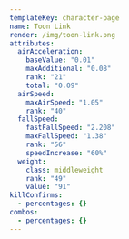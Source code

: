 ```yaml
---
templateKey: character-page
name: Toon Link
render: /img/toon-link.png
attributes:
  airAcceleration:
    baseValue: "0.01"
    maxAdditional: "0.08"
    rank: "21"
    total: "0.09"
  airSpeed:
    maxAirSpeed: "1.05"
    rank: "40"
  fallSpeed:
    fastFallSpeed: "2.208"
    maxFallSpeed: "1.38"
    rank: "56"
    speedIncrease: "60%"
  weight:
    class: middleweight
    rank: "49"
    value: "91"
killConfirms:
  - percentages: {}
combos:
  - percentages: {}
---
```

